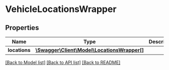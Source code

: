 # VehicleLocationsWrapper

## Properties
Name | Type | Description | Notes
------------ | ------------- | ------------- | -------------
**locations** | [**\Swagger\Client\Model\LocationsWrapper[]**](LocationsWrapper.md) |  | [optional] 

[[Back to Model list]](../README.md#documentation-for-models) [[Back to API list]](../README.md#documentation-for-api-endpoints) [[Back to README]](../README.md)


